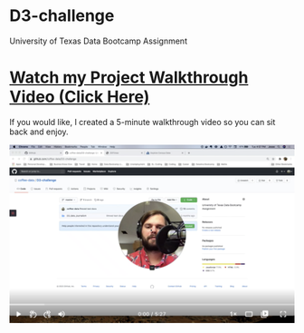 # D3-challenge
University of Texas Data Bootcamp Assignment

# [Watch my Project Walkthrough Video (Click Here)](https://www.loom.com/share/7dbe6abaa98b41feb432b0e522413578)
If you would like, I created a 5-minute walkthrough video so you can sit back and enjoy.

[![](https://github.com/coffee-data/D3-challenge/blob/master/README_imgs/Screen%20Shot%202020-07-14%20at%205.16.53%20PM.png)](https://www.loom.com/share/7dbe6abaa98b41feb432b0e522413578)
